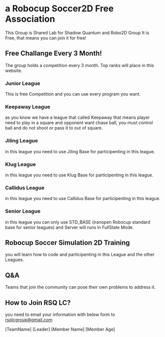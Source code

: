 # a Robocup Soccer2D Free Association
This Group is Shared Lab for Shadow Quantum and Robo2D Group
It is Free, that means you can join it for free!


## Free Challange Every 3 Month!
The group holds a competition every 3 month.
Top ranks will place in this website.

### Junior League
This is free Competition and you can use every program you want.

### Keepaway League
as you know we have a league that called Keepaway that means player need to play in a square and opponent want chase ball, you must control ball and do not shoot or pass it to out of square.

### Jiling League
in this league you need to use Jiling Base for participenting in this league.

### Klug League
in this league you need to use Klug Base for participenting in this league.

### Callidus League
in this league you need to use Callidus Base for participenting in this league.

### Senior League
in this league you can only use STD_BASE (iranopen Robocup standard base for senior leagues)
and Server will runs in FullState Mode.

## Robocup Soccer Simulation 2D Training
you will learn how to code and participenting in this League and the other Leagues.

## Q&A
Teams that join the community can pose their own problems to address it.

## How to Join RSQ LC?
you need to email your information with below form to rsqlcgroup@gmail.com

[TeamName]
[Leader]
[Member Name] [Member Age]
